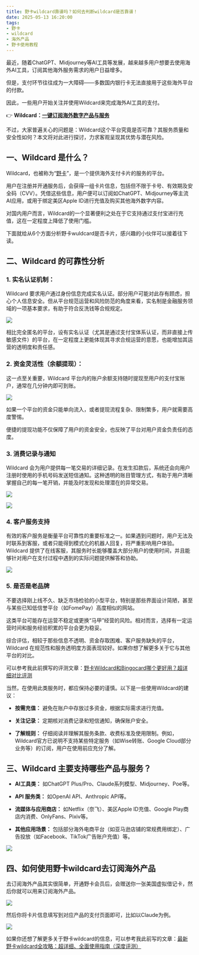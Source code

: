 ```yaml
---
title: 野卡wildcard靠谱吗？如何去判断wildcard是否靠谱！
date: 2025-05-13 16:20:00
tags:
- 野卡
- wildcard
- 海外产品
- 野卡使用教程
---
```




最近，随着ChatGPT、Midjourney等AI工具等发展，越来越多用户想要去使用海外AI工具，订阅其他海外服务需求的用户日益增多。



但是，支付环节往往成为一大障碍——多数国内银行卡无法直接用于这些海外平台的付款。



因此，一些用户开始关注并使用Wildcard来完成海外AI工具的支付。



&#x20;👉 **Wildcard：[一键订阅海外数字产品与服务](https://yeka.ai/i/AGENT)**[ ](https://yeka.ai/i/AGENT)



不过，大家普遍关心的问题是：Wildcard这个平台究竟是否可靠？其服务质量和安全性如何？本文将对此进行探讨，力求客观呈现其优势与潜在风险。



## **一、Wildcard 是什么？**

Wildcard，也被称为“[野卡](https://yeka.ai/i/AGENT)”，是一个提供海外支付卡片的服务的平台。



用户在注册并开通服务后，会获得一组卡片信息，包括但不限于卡号、有效期及安全码（CVV）。凭借这些信息，用户便可以订阅如ChatGPT、Midjourney等主流AI应用，或用于绑定美区Apple ID进行充值及购买其他海外数字内容。



对国内用户而言，Wildcard的一个显著便利之处在于它支持通过支付宝进行充值，这在一定程度上降低了使用门槛。



下面就给从6个方面分析野卡wuldcard是否卡片，感兴趣的小伙伴可以接着往下读。



## **二、Wildcard 的可靠性分析**



### 1. **实名认证机制：**&#x20;



Wildcard 要求用户通过身份信息完成实名认证。部分用户可能对此存有顾虑，担心个人信息安全。但从平台规范运营和风险防范的角度来看，实名制是金融服务领域的一项基本要求，有助于符合反洗钱等合规规定。

![](https://workstation.sg.larksuite.com/space/api/box/stream/download/asynccode/?code=NDllNWRiM2IzNWQ1M2IxYzE0MTVlNGFhNGNhNGMwOWRfcVhPMWtzeEJlRnN1VkVudk90SHNxVEp0eTJZVTdnZDFfVG9rZW46V2NFTWI0TU5vb0RBMkl4WGU3ZmxnSmtGZ0NiXzE3NDcwNTMyNTQ6MTc0NzA1Njg1NF9WNA)

相比完全匿名的平台，设有实名认证（尤其是通过支付宝体系认证，而非直接上传敏感文件）的平台，在一定程度上更能体现其寻求合规运营的意愿，也能增加其运营的透明度和责任感。



### 2. **资金灵活性（余额提现）：**

这一点至关重要，Wildcard 平台内的账户余额支持随时提现至用户的支付宝账户，通常在几分钟内即可到账。

![](https://workstation.sg.larksuite.com/space/api/box/stream/download/asynccode/?code=MDc1ODE1YjcyNDVhZTBiYTBiZTYyNzg4MzNiZDk1N2RfRmtYZjBDMjVGUWhxSVd6SmVBN0s5cjAyUUZWa2RrdGJfVG9rZW46U3hTWmJIenVZb1RLdHF4Rm1jRWx2bjlTZ2pkXzE3NDcwNTMyNTQ6MTc0NzA1Njg1NF9WNA)

如果一个平台的资金只能单向流入，或者提现流程复杂、限制繁多，用户就需要高度警惕。



便捷的提现功能不仅保障了用户的资金安全，也反映了平台对用户资金负责任的态度。

### 3. **消费记录与通知**

&#x20;Wildcard 会为用户提供每一笔交易的详细记录。在发生扣款后，系统还会向用户注册时使用的手机号码发送短信通知。这种透明的账目管理方式，有助于用户清晰掌握自己的每一笔开销，并能及时发现和处理潜在的异常交易。

![](https://workstation.sg.larksuite.com/space/api/box/stream/download/asynccode/?code=OTRmNzYwMDNhZmRlMTU4YWI1NzdkN2UxMDBhNDdiYTdfNWRJdUpMM1BDWXg2SlNGUkVNRWppM3RVTHI0SE1lbzBfVG9rZW46R0RIeGJvSms0b1hxekV4ZVBsTmx3Z3hHZ1dnXzE3NDcwNTMyNTQ6MTc0NzA1Njg1NF9WNA)



![](https://workstation.sg.larksuite.com/space/api/box/stream/download/asynccode/?code=MGYwMGNjMmFkMWE1OGEwZTFhY2EyZDE5NDA4MTVkODJfVkt6M0NaRFVYOXNvbk5QQXR2MUp5V3JPOVQ3RjQ1SHdfVG9rZW46UWtKN2JBM2xObzFyVmV4ZXROTGxhRWxqZ0ViXzE3NDcwNTMyNTQ6MTc0NzA1Njg1NF9WNA)

### 4. **客户服务支持**

有效的客户服务是衡量平台可靠性的重要标准之一。如果遇到问题时，用户无法及时联系到客服，或者只能得到模式化的机器人回复，将严重影响用户体验。Wildcard 提供了在线客服，其服务时长能够覆盖大部分用户的使用时间，并且能够针对用户在支付过程中遇到的实际问题提供解答和协助。

![](https://workstation.sg.larksuite.com/space/api/box/stream/download/asynccode/?code=NWZjODc3YzAwOGFjYTEzNWJlMTFkYjY1ODUwNTg0NDJfMGYwbHRuT1h6V2d4NXF6NFRpSW9mNE1zWXFuVjJzUFBfVG9rZW46SmJNQmJBY01Rbzk3Qkp4Mm9LVWxiVEp2Z0VWXzE3NDcwNTMyNTQ6MTc0NzA1Njg1NF9WNA)

### 5. **是否是老品牌**

不要选择刚上线不久、缺乏市场检验的小型平台，特别是那些界面设计简陋，甚至与某些已知低信誉平台（如FomePay）高度相似的网站。



这类平台可能存在运营不稳定或更换“马甲”经营的风险。相对而言，选择有一定运营时间和服务经验积累的平台会更为稳妥。



综合评估，相较于那些信息不透明、资金存取困难、客户服务缺失的平台，Wildcard 在规范性和服务透明度方面表现较好。如果你想了解更多关于它与其他平台的对比。



可以参考我此前撰写的评测文章：[野卡Wildcard和Bingocard哪个更好用？超详细对比评测](https://www.fengshengyusheng.cn/%e9%87%8e%e5%8d%a1wildcard%e5%92%8cbingocard%e5%93%aa%e4%b8%aa%e6%9b%b4%e5%a5%bd%e7%94%a8%ef%bc%9f%e8%b6%85%e8%af%a6%e7%bb%86%e5%af%b9%e6%af%94%e8%af%84%e6%b5%8b/)



当然，在使用此类服务时，都应保持必要的谨慎。以下是一些使用Wildcard的建议：

* **按需充值：** 避免在账户中存放过多资金，根据实际需求进行充值。

* **关注记录：** 定期核对消费记录和短信通知，确保账户安全。

* **了解规则：** 仔细阅读并理解其服务条款、收费标准及使用限制。例如，Wildcard官方已说明不支持某些特定服务（如Wise转账、Google Cloud部分业务等）的订阅，用户在使用前应充分了解。

## **三、Wildcard 主要支持哪些产品与服务？**

* **AI工具类：** 如ChatGPT Plus/Pro、Claude系列模型、Midjourney、Poe等。

* **API 服务类：** 如OpenAI API、Anthropic API等。

* **流媒体与应用商店：** 如Netflix（奈飞）、美区Apple ID充值、Google Play商店内消费、OnlyFans、Pixiv等。

* **其他应用场景：** 包括部分海外电商平台（如亚马逊店铺的常规费用绑定）、广告投放（如Facebook、TikTok广告账户充值）等。

![](https://workstation.sg.larksuite.com/space/api/box/stream/download/asynccode/?code=OGZlNDdhNjQ5ODA3MjIyYTBjNWM2MTBjM2VmZGY5NzZfOHRoOGtlNkdpZ3RoRERJNnpDdFZXMXIxOWxXNG4wWVhfVG9rZW46RHFVV2JhUjNwb0NyekJ4b3N4S2xJUUVxZ0RiXzE3NDcwNTMyNTQ6MTc0NzA1Njg1NF9WNA)



## 四、如何使用野卡wildcard去订阅海外产品

去订阅海外产品其实很简单，开通野卡会员后，会赠送你一张美国虚拟借记卡，然后你就可以用来订阅海外产品。

![](https://workstation.sg.larksuite.com/space/api/box/stream/download/asynccode/?code=MmE3N2RkY2Q1Y2M2YmQwNDYyNjgzOTcwZGQ3MWE1NzJfeWJaRVdTb2Q1cjlWd1lGS1liNjZZVktUeGlMQ0V6T29fVG9rZW46VmxUVWJPZEhyb2k5dWx4TkNsQ2xtUGlhZ1hnXzE3NDcwNTMyNTQ6MTc0NzA1Njg1NF9WNA)

然后你将卡片信息填写到对应产品的支付页面即可，比如以Claude为例。


![](https://workstation.sg.larksuite.com/space/api/box/stream/download/asynccode/?code=ZDlmZDFlYWJhYTBmMDAzNzY1MjA4ZmI4MTYyZGQzMzJfQUFseW5DUFByVkVPeG5PbUx1a2ZZUnZPN2UzUk9LcmRfVG9rZW46SXVrS2JYY3d4bzNicml4UGlGOWxPREF3ZzhmXzE3NDcwNTMyNTQ6MTc0NzA1Njg1NF9WNA)


如果你还想了解更多关于野卡wildcard的信息，可以参考我此前写的文章：[最新野卡wildcard全攻略：超详细、全面使用指南（深度评测）](https://www.fengshengyusheng.cn/%e6%9c%80%e6%96%b0%e9%87%8e%e5%8d%a1wildcard%e4%bd%bf%e7%94%a8%e6%8c%87%e5%8d%97%ef%bc%9a%e8%b6%85%e5%85%a8%e9%9d%a2%e4%bb%8b%e7%bb%8d/)
